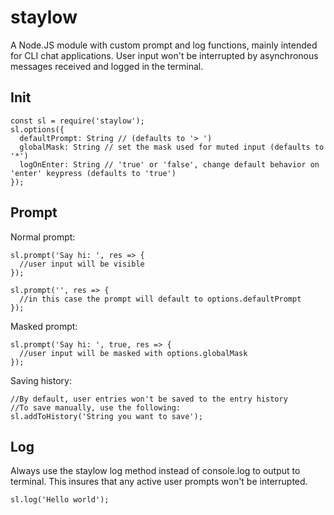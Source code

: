 # staylow
A Node.JS module with custom prompt and log functions, mainly intended for CLI chat applications. User input won't be interrupted by asynchronous messages received and logged in the terminal.

## Init
```
const sl = require('staylow');
sl.options({
  defaultPrompt: String // (defaults to '> ')
  globalMask: String // set the mask used for muted input (defaults to '*')
  logOnEnter: String // 'true' or 'false', change default behavior on 'enter' keypress (defaults to 'true')
});
```

## Prompt
Normal prompt:
```
sl.prompt('Say hi: ', res => {
  //user input will be visible
});

sl.prompt('', res => {
  //in this case the prompt will default to options.defaultPrompt
});
```
Masked prompt:
```
sl.prompt('Say hi: ', true, res => {
  //user input will be masked with options.globalMask
});
```
Saving history:
```
//By default, user entries won't be saved to the entry history
//To save manually, use the following:
sl.addToHistory('String you want to save');
```
## Log
Always use the staylow log method instead of console.log to output to terminal. This insures that any active user prompts won't be interrupted.
```
sl.log('Hello world');
```
